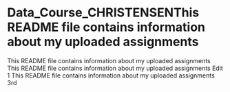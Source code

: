 # Data_Course_CHRISTENSENThis README file contains information about my uploaded assignments
This README file contains information about my uploaded assignments
This README file contains information about my uploaded assignments Edit 1
This README file contains information about my uploaded assignments
3rd
